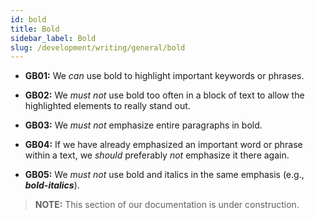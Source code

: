 ```yaml
---
id: bold
title: Bold
sidebar_label: Bold
slug: /development/writing/general/bold
---
```


* **GB01:** We *can* use bold to highlight important keywords or phrases.

* **GB02:** We *must not* use bold too often in a block of text
  to allow the highlighted elements to really stand out.

* **GB03:** We *must not* emphasize entire paragraphs in bold.

* **GB04:** If we have already emphasized
  an important word or phrase within a text,
  we *should* preferably *not* emphasize it there again.

* **GB05:** We *must not* use bold and italics in the same emphasis
  (e.g., ***bold-italics***).

> **NOTE:**
> This section of our documentation is under construction.
